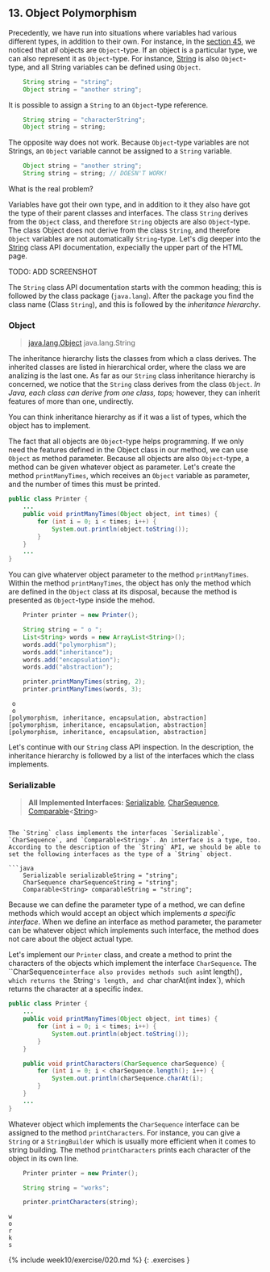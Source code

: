 ## 13. Object Polymorphism

Precedently, we have run into situations where variables had various different types, in addition to their own. For instance, in the [section 45](https://avansti.github.io/TI1.1-OGP0-OGP1-Lesmateriaal/week7), we noticed that *all* objects are `Object`-type. If an object is a particular type, we can also represent it as `Object`-type. For instance, [String](http://docs.oracle.com/javase/8/docs/api/java/lang/String.html) is also `Object`-type, and all String variables can be defined using `Object`.

```java
    String string = "string";
    Object string = "another string";
```

It is possible to assign a `String` to an `Object`-type reference.

```java
    String string = "characterString";
    Object string = string;
```

The opposite way does not work. Because `Object`-type variables are not Strings, an `Object` variable cannot be assigned to a `String` variable.

```java
    Object string = "another string";
    String string = string; // DOESN'T WORK!
```

What is the real problem?

Variables have got their own type, and in addition to it they also have got the type of their parent classes and interfaces. The class `String` derives from the `Object` class, and therefore `String` objects are also `Object`-type. The class Object does not derive from the class `String`, and therefore `Object` variables are not automatically `String`-type. Let's dig deeper into the [String](http://docs.oracle.com/javase/8/docs/api/java/lang/String.html) class API documentation, expecially the upper part of the HTML page.

TODO: ADD SCREENSHOT

The `String` class API documentation starts with the common heading; this is followed by the class package (`java.lang`). After the package you find the class name (Class `String`), and this is followed by the *inheritance hierarchy*.

### Object
>[java.lang.Object](http://docs.oracle.com/javase/8/docs/api/java/lang/Object.html)
>  java.lang.String


The inheritance hierarchy lists the classes from which a class derives. The inherited classes are listed in hierarchical order, where the class we are analizing is the last one. As far as our `String` class inheritance hierarchy is concerned, we notice that the `String` class derives from the class `Object`. *In Java, each class can derive from one class, tops;* however, they can inherit features of more than one, undirectly.

You can think inheritance hierarchy as if it was a list of types, which the object has to implement.

The fact that all objects are `Object`-type helps programming. If we only need the features defined in the Object class in our method, we can use `Object` as method parameter. Because all objects are also `Object`-type, a method can be given whatever object as parameter. Let's create the method `printManyTimes`, which receives an `Object` variable as parameter, and the number of times this must be printed.

```java
public class Printer {
    ...
    public void printManyTimes(Object object, int times) {
        for (int i = 0; i < times; i++) {
            System.out.println(object.toString());
        }
    }
    ...
}
```

You can give whaterver object parameter to the method `printManyTimes`. Within the method `printManyTimes`, the object has only the method which are defined in the `Object` class at its disposal, because the method is presented as `Object`-type inside the mehod.

```java
    Printer printer = new Printer();

    String string = " o ";
    List<String> words = new ArrayList<String>();
    words.add("polymorphism");
    words.add("inheritance");
    words.add("encapsulation");
    words.add("abstraction");

    printer.printManyTimes(string, 2);
    printer.printManyTimes(words, 3);
```

```output
 o
 o
[polymorphism, inheritance, encapsulation, abstraction]
[polymorphism, inheritance, encapsulation, abstraction]
[polymorphism, inheritance, encapsulation, abstraction]
```

Let's continue with our `String` class API inspection. In the description, the inheritance hierarchy is followed by a list of the interfaces which the class implements.

### Serializable
>**All Implemented Interfaces:**
>  [Serializable](http://docs.oracle.com/javase/8/docs/api/java/io/Serializable.html), [CharSequence](http://docs.oracle.com/javase/8/docs/api/java/lang/CharSequence.html), [Comparable](http://docs.oracle.com/javase/6/docs/api/java/lang/Comparable.html)<[String](http://docs.oracle.com/javase/8/docs/api/java/lang/String.html)>
```

The `String` class implements the interfaces `Serializable`, `CharSequence`, and `Comparable<String>`. An interface is a type, too. According to the description of the `String` API, we should be able to set the following interfaces as the type of a `String` object.

```java
    Serializable serializableString = "string";
    CharSequence charSequenceString = "string";
    Comparable<String> comparableString = "string";
```

Because we can define the parameter type of a method, we can define methods which would accept an object which implements *a specific interface*. When we define an interface as method parameter, the parameter can be whatever object which implements such interface, the method does not care about the object actual type.

Let's implement our `Printer` class, and create a method to print the characters of the objects which implement the interface `CharSequence`. The ``CharSequence` interface also provides methods such as `int length()`, which returns the `String`'s length, and `char charAt(int index`), which returns the character at a specific index.

```java
public class Printer {
    ...
    public void printManyTimes(Object object, int times) {
        for (int i = 0; i < times; i++) {
            System.out.println(object.toString());
        }
    }

    public void printCharacters(CharSequence charSequence) {
        for (int i = 0; i < charSequence.length(); i++) {
            System.out.println(charSequence.charAt(i);
        }
    }
    ...
}
```

Whatever object which implements the `CharSequence` interface can be assigned to the method `printCharacters`. For instance, you can give a `String` or a `StringBuilder` which is usually more efficient when it comes to string building. The method `printCharacters` prints each character of the object in its own line.

```java
    Printer printer = new Printer();

    String string = "works";

    printer.printCharacters(string);
```

```output
w
o
r
k
s
```

{% include week10/exercise/020.md %}
{: .exercises }